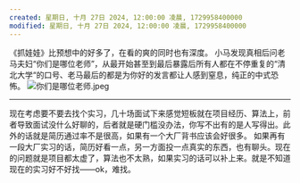 ```yaml
---
created: 星期日, 十月 27日 2024, 12:00:00 凌晨, 1729958400000
modified: 星期日, 十月 27日 2024, 12:00:00 凌晨, 1729958400000
---
```



《抓娃娃》比预想中的好多了，在看的爽的同时也有深度。
 小马发现真相后问老马夫妇“你们是哪位老师”，从最开始甚至到最后暴露后所有人都在不停重复的“清北大学“的口号、老马最后的都是为你好的发言都让人感到窒息，纯正的中式恐怖。
 ![你们是哪位老师.jpeg](https://tazdingo-images.oss-cn-hongkong.aliyuncs.com/202410271615745.jpeg)


---

现在考虑要不要去找个实习，几十场面试下来感觉短板就在项目经历、算法上，前者导致面试没什么好聊的，后者就是硬门槛没办法，你写不出有的是人写得出。此外的话就是简历通过率不是很高，如果有一个大厂背书应该会好很多。
如果再有一段大厂实习的话，简历好看一点，另一方面投一点真实的东西，也有聊头。现在的问题就是项目都太虚了，算法也不太熟，如果实习的话可以补上来。就是不知道现在的实习好不好找——ok，难找。